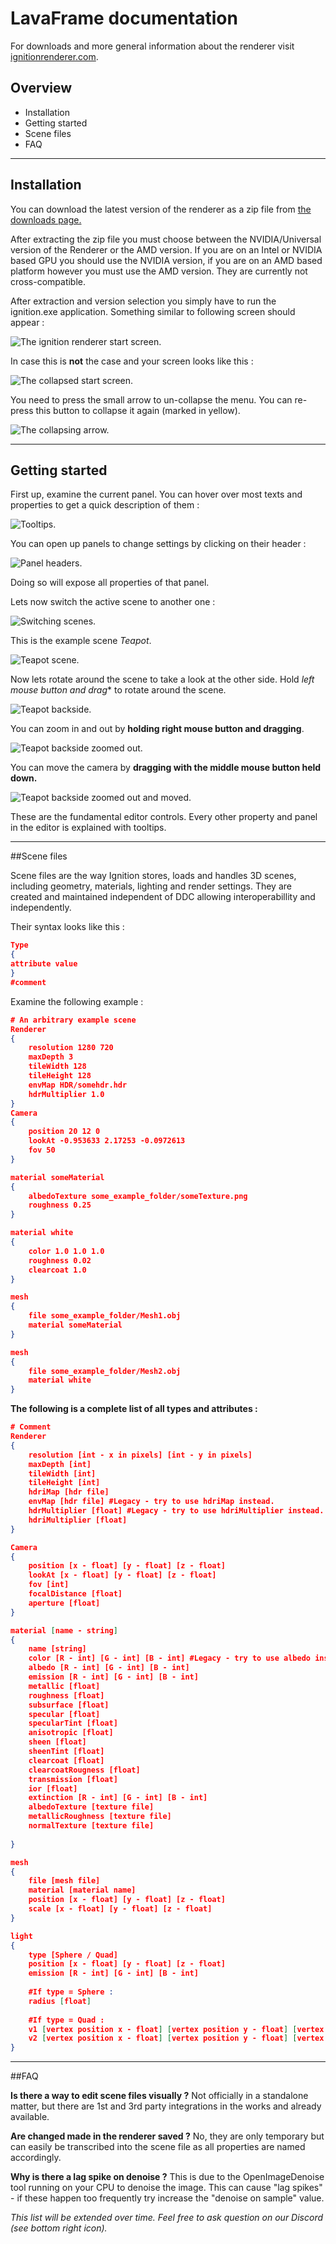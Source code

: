 # LavaFrame documentation

For downloads and more general information about the renderer visit [ignitionrenderer.com](https://ignitionrenderer.com).

## Overview

* Installation
* Getting started
* Scene files
* FAQ

---

## Installation

You can download the latest version of the renderer as a zip file from [the downloads page.](https://lavaframe.com/download/)

After extracting the zip file you must choose between the NVIDIA/Universal version of the Renderer or the AMD version. 
If you are on an Intel or NVIDIA based GPU you should use the NVIDIA version, if you are on an AMD based platform however you must use the AMD version. 
They are currently not cross-compatible.

After extraction and version selection you simply have to run the ignition.exe application. Something similar to following screen should appear :

![The ignition renderer start screen.](img/startscreen.png)

In case this is **not** the case and your screen looks like this :

![The collapsed start screen.](img/startscreen_collapsed.png)
 
You need to press the small arrow to un-collapse the menu. You can re-press this button to collapse it again (marked in yellow).

![The collapsing arrow.](img/startscreen_uncollapse.png)

---

## Getting started

First up, examine the current panel.
You can hover over most texts and properties to get a quick description of them : 

![Tooltips.](img/tooltips.png)

You can open up panels to change settings by clicking on their header : 

![Panel headers.](img/panelheaders.png)

Doing so will expose all properties of that panel.

Lets now switch the active scene to another one :

![Switching scenes.](img/sceneswitch.png)

This is the example scene *Teapot*.

![Teapot scene.](img/teapotscene.png)

Now lets rotate around the scene to take a look at the other side. Hold *left mouse button and drag** to rotate around the scene.

![Teapot backside.](img/teapot_backside.png)

You can zoom in and out by **holding right mouse button and dragging**.

![Teapot backside zoomed out.](img/teapot_backside_zoomout.png)

You can move the camera by **dragging with the middle mouse button held down.**

![Teapot backside zoomed out and moved.](img/teapot_backside_zoomout_moved.png)

These are the fundamental editor controls. Every other property and panel in the editor is explained with tooltips.

---

##Scene files

Scene files are the way Ignition stores, loads and handles 3D scenes, including geometry, materials, lighting and render settings. 
They are created and maintained independent of DDC allowing interoperabillity and independently.

Their syntax looks like this :
```json
Type
{
attribute value
}
#comment
``` 

Examine the following example :

```json
# An arbitrary example scene
Renderer
{
	resolution 1280 720
	maxDepth 3
	tileWidth 128
	tileHeight 128
	envMap HDR/somehdr.hdr
	hdrMultiplier 1.0
}
Camera
{
	position 20 12 0
	lookAt -0.953633 2.17253 -0.0972613
	fov 50
}

material someMaterial
{
	albedoTexture some_example_folder/someTexture.png
	roughness 0.25
}

material white
{
	color 1.0 1.0 1.0
	roughness 0.02
	clearcoat 1.0
}

mesh
{
	file some_example_folder/Mesh1.obj
	material someMaterial
}

mesh
{
	file some_example_folder/Mesh2.obj
	material white
}
```

**The following is a complete list of all types and attributes :**

```json
# Comment
Renderer
{
	resolution [int - x in pixels] [int - y in pixels]
	maxDepth [int]
	tileWidth [int]
	tileHeight [int]
	hdriMap [hdr file]
	envMap [hdr file] #Legacy - try to use hdriMap instead.
	hdrMultiplier [float] #Legacy - try to use hdriMultiplier instead.
	hdriMultiplier [float]
}

Camera
{
	position [x - float] [y - float] [z - float]
	lookAt [x - float] [y - float] [z - float]
	fov [int]
	focalDistance [float]
	aperture [float]
}

material [name - string]
{
	name [string]
	color [R - int] [G - int] [B - int] #Legacy - try to use albedo instead.
	albedo [R - int] [G - int] [B - int]
	emission [R - int] [G - int] [B - int]
	metallic [float]
	roughness [float]
	subsurface [float]
	specular [float]
	specularTint [float]
	anisotropic [float] 
	sheen [float]
	sheenTint [float]
	clearcoat [float]
	clearcoatRougness [float]
	transmission [float]
	ior [float]
	extinction [R - int] [G - int] [B - int]
	albedoTexture [texture file]
	metallicRoughness [texture file]
	normalTexture [texture file]
	
}

mesh
{
	file [mesh file]
	material [material name]
	position [x - float] [y - float] [z - float]
	scale [x - float] [y - float] [z - float]
}

light
{
	type [Sphere / Quad]
	position [x - float] [y - float] [z - float]
	emission [R - int] [G - int] [B - int]
	
	#If type = Sphere :
	radius [float]
	
	#If type = Quad : 
	v1 [vertex position x - float] [vertex position y - float] [vertex position z - float]
	v2 [vertex position x - float] [vertex position y - float] [vertex position z - float]
}
```

---

##FAQ

**Is there a way to edit scene files visually ?**
Not officially in a standalone matter, but there are 1st and 3rd party integrations in the works and already available.

**Are changed made in the renderer saved ?**
No, they are only temporary but can easily be transcribed into the scene file as all properties are named accordingly.

**Why is there a lag spike on denoise ?**
This is due to the OpenImageDenoise tool running on your CPU to denoise the image. This can cause "lag spikes" - if these happen too frequently try increase the "denoise on sample" value.

*This list will be extended over time. Feel free to ask question on our Discord (see bottom right icon).*

